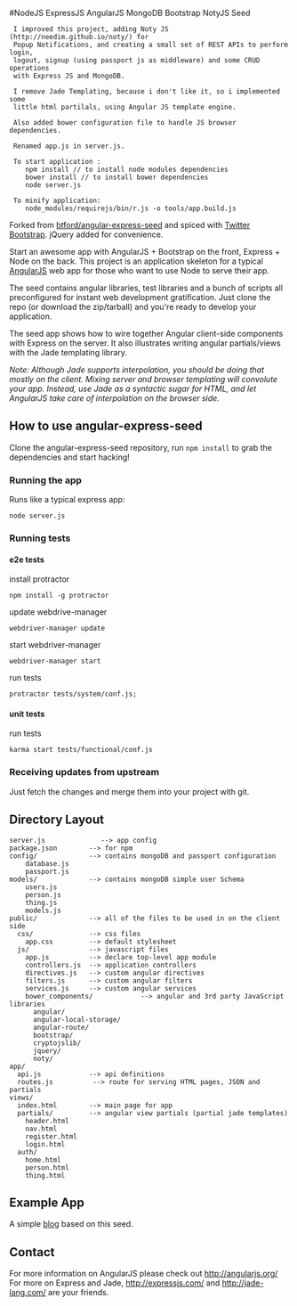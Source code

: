 #NodeJS ExpressJS  AngularJS MongoDB Bootstrap NotyJS Seed

     I improved this project, adding Noty JS (http://needim.github.io/noty/) for
     Popup Notifications, and creating a small set of REST APIs to perform login,
     logout, signup (using passport js as middleware) and some CRUD operations
     with Express JS and MongoDB.

     I remove Jade Templating, because i don't like it, so i implemented some
     little html partilals, using Angular JS template engine.

     Also added bower configuration file to handle JS browser dependencies.

     Renamed app.js in server.js.

     To start application :
        npm install // to install node modules dependencies
        bower install // to install bower dependencies
        node server.js

     To minify application:
        node_modules/requirejs/bin/r.js -o tools/app.build.js



Forked from [btford/angular-express-seed](https://github.com/btford/angular-express-seed) and spiced with [Twitter Bootstrap](https://github.com/twitter/bootstrap). jQuery added for convenience.

Start an awesome app with AngularJS + Bootstrap on the front, Express + Node on the back. This project is an
application skeleton for a typical [AngularJS](http://angularjs.org/) web app for those who want
to use Node to serve their app.

The seed contains angular libraries, test libraries and a bunch of scripts all preconfigured for
instant web development gratification. Just clone the repo (or download the zip/tarball) and
you're ready to develop your application.

The seed app shows how to wire together Angular client-side components with Express on the server.
It also illustrates writing angular partials/views with the Jade templating library.

_Note: Although Jade supports interpolation, you should be doing that mostly on the client. Mixing
server and browser templating will convolute your app. Instead, use Jade as a syntactic sugar for
HTML, and let AngularJS take care of interpolation on the browser side._

## How to use angular-express-seed

Clone the angular-express-seed repository, run `npm install` to grab the dependencies and start hacking!

### Running the app

Runs like a typical express app:

    node server.js

### Running tests

#### e2e tests

install protractor

    npm install -g protractor

update webdrive-manager

    webdriver-manager update

start webdriver-manager

    webdriver-manager start

run tests 

    protractor tests/system/conf.js;        

#### unit tests

run tests 

    karma start tests/functional/conf.js        

### Receiving updates from upstream

Just fetch the changes and merge them into your project with git.


## Directory Layout
    
    server.js              --> app config
    package.json        --> for npm
    config/             --> contains mongoDB and passport configuration
        database.js
        passport.js
    models/             --> contains mongoDB simple user Schema
        users.js
        person.js
        thing.js
        models.js
    public/             --> all of the files to be used in on the client side
      css/              --> css files
        app.css         --> default stylesheet
      js/               --> javascript files
        app.js          --> declare top-level app module
        controllers.js  --> application controllers
        directives.js   --> custom angular directives
        filters.js      --> custom angular filters
        services.js     --> custom angular services
        bower_components/            --> angular and 3rd party JavaScript libraries
          angular/
          angular-local-storage/
          angular-route/
          bootstrap/
          cryptojslib/
          jquery/
          noty/
    app/
      api.js            --> api definitions
      routes.js          --> route for serving HTML pages, JSON and partials
    views/
      index.html        --> main page for app
      partials/         --> angular view partials (partial jade templates)
        header.html
        nav.html
        register.html
        login.html
      auth/
        home.html
        person.html
        thing.html



## Example App

A simple [blog](https://github.com/btford/angular-express-blog) based on this seed.


## Contact

For more information on AngularJS please check out http://angularjs.org/
For more on Express and Jade, http://expressjs.com/ and http://jade-lang.com/ are
your friends.